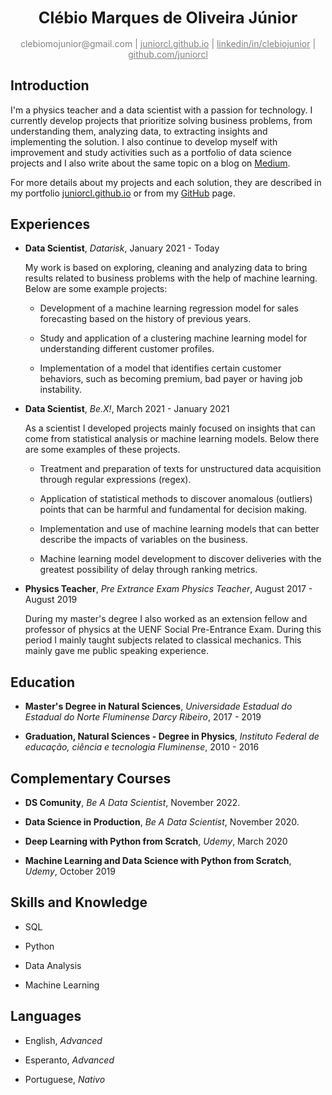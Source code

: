 <div align="center"><big><h2>Clébio Marques de Oliveira Júnior</big></h2></div>

<div align="center" style="color:gray"> 
    clebiomojunior@gmail.com | <a href="www.juniorcl.github.io" style="color:gray">juniorcl.github.io</a> | <a href="https://www.linkedin.com/in/clebiojunior" style="color:gray">linkedin/in/clebiojunior</a> | <a href="https://www.github.com/juniorcl" style="color:gray">github.com/juniorcl</a>
</div>

## Introduction

I'm a physics teacher and a data scientist with a passion for technology. I currently develop projects that prioritize solving business problems, from understanding them, analyzing data, to extracting insights and implementing the solution. I also continue to develop myself with improvement and study activities such as a portfolio of data science projects and I also write about the same topic on a blog on [Medium](https://medium.com/@juniorcl). 

For more details about my projects and each solution, they are described in my portfolio [juniorcl.github.io](https://www.github.com/juniorcl) or from my [GitHub](https://github.com/juniorcl) page.

## Experiences

- **Data Scientist**, *Datarisk*, January 2021 - Today

    My work is based on exploring, cleaning and analyzing data to bring results related to business problems with the help of machine learning. Below are some example projects:

    - Development of a machine learning regression model for sales forecasting based on the history of previous years.

    - Study and application of a clustering machine learning model for understanding different customer profiles.
 
    - Implementation of a model that identifies certain customer behaviors, such as becoming premium, bad payer or having job instability.

- **Data Scientist**, *Be.X!*, March 2021 - January 2021

    As a scientist I developed projects mainly focused on insights that can come from statistical analysis or machine learning models. Below there are some examples of these projects.

    - Treatment and preparation of texts for unstructured data acquisition through regular expressions (regex).

    - Application of statistical methods to discover anomalous (outliers) points that can be harmful and fundamental for decision making.

    - Implementation and use of machine learning models that can better describe the impacts of variables on the business.

    - Machine learning model development to discover deliveries with the greatest possibility of delay through ranking metrics.

- **Physics Teacher**, *Pre Extrance Exam Physics Teacher*, August 2017 - August 2019

    During my master's degree I also worked as an extension fellow and professor of physics at the UENF Social Pre-Entrance Exam. During this period I mainly taught subjects related to classical mechanics. This mainly gave me public speaking experience.

## Education

- **Master's Degree in Natural Sciences**, *Universidade Estadual do Estadual do Norte Fluminense Darcy Ribeiro*, 2017 - 2019

- **Graduation, Natural Sciences - Degree in Physics**, *Instituto Federal de educação, ciência e tecnologia Fluminense*, 2010 - 2016

## Complementary Courses

- **DS Comunity**, *Be A Data Scientist*, November 2022.

- **Data Science in Production**, *Be A Data Scientist*, November 2020.

- **Deep Learning with Python from Scratch**, *Udemy*, March 2020

- **Machine Learning and Data Science with Python from Scratch**, *Udemy*, October 2019

## Skills and Knowledge

- SQL

- Python

- Data Analysis

- Machine Learning

## Languages

- English, *Advanced*

- Esperanto, *Advanced*

- Portuguese, *Nativo*
